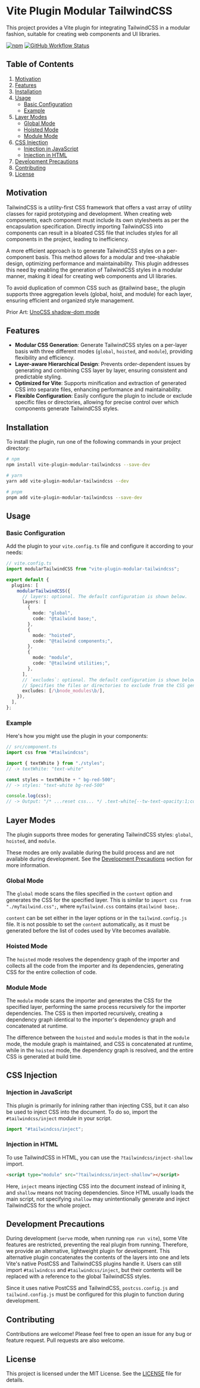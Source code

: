 # Vite Plugin Modular TailwindCSS

This project provides a Vite plugin for integrating TailwindCSS in a modular fashion, suitable for creating web components and UI libraries.

[![npm](https://img.shields.io/npm/v/vite-plugin-modular-tailwindcss)](https://www.npmjs.com/package/vite-plugin-modular-tailwindcss)
[![GitHub Workflow Status](https://img.shields.io/github/actions/workflow/status/SegaraRai/vite-plugin-modular-tailwindcss/publish.yaml?branch=main)](https://github.com/SegaraRai/vite-plugin-modular-tailwindcss/actions/workflows/publish.yaml)

## Table of Contents

1. [Motivation](#motivation)
2. [Features](#features)
3. [Installation](#installation)
4. [Usage](#usage)
   - [Basic Configuration](#basic-configuration)
   - [Example](#example)
5. [Layer Modes](#layer-modes)
   - [Global Mode](#global-mode)
   - [Hoisted Mode](#hoisted-mode)
   - [Module Mode](#module-mode)
6. [CSS Injection](#css-injection)
   - [Injection in JavaScript](#injection-in-javascript)
   - [Injection in HTML](#injection-in-html)
7. [Development Precautions](#development-precautions)
8. [Contributing](#contributing)
9. [License](#license)

## Motivation

TailwindCSS is a utility-first CSS framework that offers a vast array of utility classes for rapid prototyping and development.
When creating web components, each component must include its own stylesheets as per the encapsulation specification.
Directly importing TailwindCSS into components can result in a bloated CSS file that includes styles for all components in the project, leading to inefficiency.

A more efficient approach is to generate TailwindCSS styles on a per-component basis.
This method allows for a modular and tree-shakable design, optimizing performance and maintainability.
This plugin addresses this need by enabling the generation of TailwindCSS styles in a modular manner, making it ideal for creating web components and UI libraries.

To avoid duplication of common CSS such as @tailwind base;, the plugin supports three aggregation levels (global, hoist, and module) for each layer, ensuring efficient and organized style management.

Prior Art: [UnoCSS shadow-dom mode](https://unocss.dev/integrations/vite#shadow-dom)

## Features

- **Modular CSS Generation**: Generate TailwindCSS styles on a per-layer basis with three different modes (`global`, `hoisted`, and `module`), providing flexibility and efficiency.
- **Layer-aware Hierarchical Design**: Prevents order-dependent issues by generating and combining CSS layer by layer, ensuring consistent and predictable styling.
- **Optimized for Vite**: Supports minification and extraction of generated CSS into separate files, enhancing performance and maintainability.
- **Flexible Configuration**: Easily configure the plugin to include or exclude specific files or directories, allowing for precise control over which components generate TailwindCSS styles.

## Installation

To install the plugin, run one of the following commands in your project directory:

```sh
# npm
npm install vite-plugin-modular-tailwindcss --save-dev

# yarn
yarn add vite-plugin-modular-tailwindcss --dev

# pnpm
pnpm add vite-plugin-modular-tailwindcss --save-dev
```

## Usage

### Basic Configuration

Add the plugin to your `vite.config.ts` file and configure it according to your needs:

```ts
// vite.config.ts
import modularTailwindCSS from "vite-plugin-modular-tailwindcss";

export default {
  plugins: [
    modularTailwindCSS({
      // layers: optional. The default configuration is shown below.
      layers: [
        {
          mode: "global",
          code: "@tailwind base;",
        },
        {
          mode: "hoisted",
          code: "@tailwind components;",
        },
        {
          mode: "module",
          code: "@tailwind utilities;",
        },
      ],
      // `excludes`: optional. The default configuration is shown below.
      // Specifies the files or directories to exclude from the CSS generation.
      excludes: [/\bnode_modules\b/],
    }),
  ],
};
```

### Example

Here's how you might use the plugin in your components:

```ts
// src/component.ts
import css from "#tailwindcss";

import { textWhite } from "./styles";
// -> textWhite: "text-white"

const styles = textWhite + " bg-red-500";
// -> styles: "text-white bg-red-500"

console.log(css);
// -> Output: "/* ...reset css... */ .text-white{--tw-text-opacity:1;color:#fff}.bg-red-500{background-color:#dc2626}"
```

## Layer Modes

The plugin supports three modes for generating TailwindCSS styles: `global`, `hoisted`, and `module`.

These modes are only available during the build process and are not available during development.
See the [Development Precautions](#development-precautions) section for more information.

### Global Mode

The `global` mode scans the files specified in the `content` option and generates the CSS for the specified layer.
This is similar to `import css from "./myTailwind.css";`, where `myTailwind.css` contains `@tailwind base;`.

`content` can be set either in the layer options or in the `tailwind.config.js` file.
It is not possible to set the `content` automatically, as it must be generated before the list of codes used by Vite becomes available.

### Hoisted Mode

The `hoisted` mode resolves the dependency graph of the importer and collects all the code from the importer and its dependencies, generating CSS for the entire collection of code.

### Module Mode

The `module` mode scans the importer and generates the CSS for the specified layer, performing the same process recursively for the importer dependencies.
The CSS is then imported recursively, creating a dependency graph identical to the importer's dependency graph and concatenated at runtime.

The difference between the `hoisted` and `module` modes is that in the `module` mode, the module graph is maintained, and CSS is concatenated at runtime, while in the `hoisted` mode, the dependency graph is resolved, and the entire CSS is generated at build time.

## CSS Injection

### Injection in JavaScript

This plugin is primarily for inlining rather than injecting CSS, but it can also be used to inject CSS into the document.
To do so, import the `#tailwindcss/inject` module in your script.

```ts
import "#tailwindcss/inject";
```

### Injection in HTML

To use TailwindCSS in HTML, you can use the `?tailwindcss/inject-shallow` import.

```html
<script type="module" src="?tailwindcss/inject-shallow"></script>
```

Here, `inject` means injecting CSS into the document instead of inlining it, and `shallow` means not tracing dependencies.
Since HTML usually loads the main script, not specifying `shallow` may unintentionally generate and inject TailwindCSS for the whole project.

## Development Precautions

During development (`serve` mode, when running `npm run vite`), some Vite features are restricted, preventing the real plugin from running.
Therefore, we provide an alternative, lightweight plugin for development.
This alternative plugin concatenates the contents of the layers into one and lets Vite's native PostCSS and TailwindCSS plugins handle it.
Users can still import `#tailwindcss` and `#tailwindcss/inject`, but their contents will be replaced with a reference to the global TailwindCSS styles.

Since it uses native PostCSS and TailwindCSS, `postcss.config.js` and `tailwind.config.js` must be configured for this plugin to function during development.

## Contributing

Contributions are welcome!
Please feel free to open an issue for any bug or feature request.
Pull requests are also welcome.

## License

This project is licensed under the MIT License.
See the [LICENSE](LICENSE) file for details.
